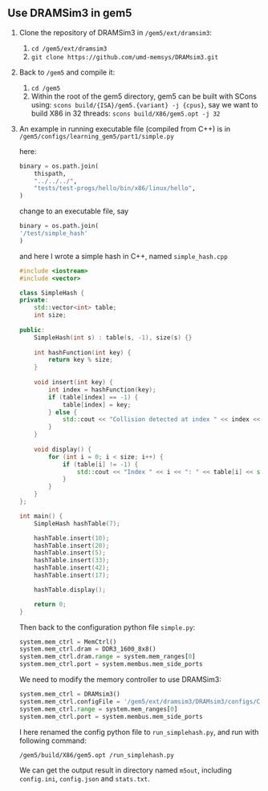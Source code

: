## Use DRAMSim3 in gem5

1. Clone the repository of DRAMSim3 in `/gem5/ext/dramsim3`:

   1. `cd /gem5/ext/dramsim3`
   2. `git clone https://github.com/umd-memsys/DRAMsim3.git`

2. Back to `/gem5` and compile it:

   1. `cd /gem5`
   2. Within the root of the gem5 directory, gem5 can be built with SCons using: `scons build/{ISA}/gem5.{variant} -j {cpus}`, say we want to build X86 in 32 threads: `scons build/X86/gem5.opt -j 32`

3. An example in running executable file (compiled from C++) is in `/gem5/configs/learning_gem5/part1/simple.py`

   here:

   ```python
   binary = os.path.join(
       thispath,
       "../../../",
       "tests/test-progs/hello/bin/x86/linux/hello",
   )
   ```

   change to an executable file, say 

   ```python
   binary = os.path.join(
   '/test/simple_hash'
   )
   ```

   and here I wrote a simple hash in C++, named `simple_hash.cpp`

   ```c++
   #include <iostream>
   #include <vector>
   
   class SimpleHash {
   private:
       std::vector<int> table;
       int size;
       
   public:
       SimpleHash(int s) : table(s, -1), size(s) {}
       
       int hashFunction(int key) {
           return key % size;
       }
       
       void insert(int key) {
           int index = hashFunction(key);
           if (table[index] == -1) {
               table[index] = key;
           } else {
               std::cout << "Collision detected at index " << index << "! Rehashing required." << std::endl;
           }
       }
       
       void display() {
           for (int i = 0; i < size; i++) {
               if (table[i] != -1) {
                   std::cout << "Index " << i << ": " << table[i] << std::endl;
               }
           }
       }
   };
   
   int main() {
       SimpleHash hashTable(7);
   
       hashTable.insert(10);
       hashTable.insert(20);
       hashTable.insert(5);
       hashTable.insert(33);
       hashTable.insert(42);
       hashTable.insert(17);
   
       hashTable.display();
   
       return 0;
   }
   
   ```

   Then back to the configuration python file `simple.py`:

   ```python
   system.mem_ctrl = MemCtrl()
   system.mem_ctrl.dram = DDR3_1600_8x8()
   system.mem_ctrl.dram.range = system.mem_ranges[0]
   system.mem_ctrl.port = system.membus.mem_side_ports
   ```

   We need to modify the memory controller to use DRAMSim3:

   ```python
   system.mem_ctrl = DRAMsim3()
   system.mem_ctrl.configFile = '/gem5/ext/dramsim3/DRAMsim3/configs/CXL_4Gb_x16_2400.ini'
   system.mem_ctrl.range = system.mem_ranges[0]
   system.mem_ctrl.port = system.membus.mem_side_ports
   ```

   I here renamed the config python file to `run_simplehash.py`, and run with following command:

   `/gem5/build/X86/gem5.opt /run_simplehash.py `

   We can get the output result in directory named `m5out`, including `config.ini`, `config.json` and `stats.txt`.
